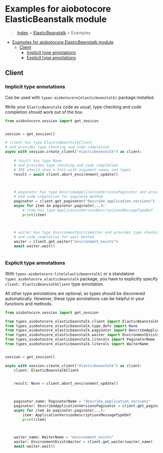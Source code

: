 <a id="examples-for-aiobotocore-elasticbeanstalk-module"></a>

# Examples for aiobotocore ElasticBeanstalk module

> [Index](../README.md) > [ElasticBeanstalk](./README.md) > Examples

- [Examples for aiobotocore ElasticBeanstalk module](#examples-for-aiobotocore-elasticbeanstalk-module)
  - [Client](#client)
    - [Implicit type annotations](#implicit-type-annotations)
    - [Explicit type annotations](#explicit-type-annotations)

<a id="client"></a>

## Client

<a id="implicit-type-annotations"></a>

### Implicit type annotations

Can be used with `types-aiobotocore[elasticbeanstalk]` package installed.

Write your `ElasticBeanstalk` code as usual, type checking and code completion
should work out of the box.

```python
from aiobotocore.session import get_session


session = get_session()

# client has type ElasticBeanstalkClient
# and provides type checking and code completion
async with session.create_client("elasticbeanstalk") as client:
    
    # result has type None
    # and provides type checking and code completion
    # IDE should show a hint with argument names and types
    result = await client.abort_environment_update()
    

    
    # paginator has type DescribeApplicationVersionsPaginator and provides type checking
    # and code completion for paginate method
    paginator = client.get_paginator("describe_application_versions")
    async for item in paginator.paginate(...):
        # item has type ApplicationVersionDescriptionsMessageTypeDef
        print(item)
    

    
    # waiter has type EnvironmentExistsWaiter and provides type checking
    # and code completion for wait method
    waiter = client.get_waiter("environment_exists")
    await waiter.wait()
    
```

<a id="explicit-type-annotations"></a>

### Explicit type annotations

With `types-aiobotocore-lite[elasticbeanstalk]` or a standalone
`types_aiobotocore_elasticbeanstalk` package, you have to explicitly specify
`client: ElasticBeanstalkClient` type annotation.

All other type annotations are optional, as types should be discovered
automatically. However, these type annotations can be helpful in your functions
and methods.

```python
from aiobotocore.session import get_session

from types_aiobotocore_elasticbeanstalk.client import ElasticBeanstalkClient
from types_aiobotocore_elasticbeanstalk.type_defs import None
from types_aiobotocore_elasticbeanstalk.paginator import DescribeApplicationVersionsPaginator
from types_aiobotocore_elasticbeanstalk.waiter import EnvironmentExistsWaiter
from types_aiobotocore_elasticbeanstalk.literals import PaginatorName
from types_aiobotocore_elasticbeanstalk.literals import WaiterName


session = get_session()

async with session.create_client("elasticbeanstalk") as client:
    client: ElasticBeanstalkClient

    
    result: None = client.abort_environment_update()
    

    
    paginator_name: PaginatorName = "describe_application_versions"
    paginator: DescribeApplicationVersionsPaginator = client.get_paginator(paginator_name)
    async for item in paginator.paginate(...):
        item: ApplicationVersionDescriptionsMessageTypeDef
        print(item)
    

    
    waiter_name: WaiterName = "environment_exists"
    waiter: EnvironmentExistsWaiter = client.get_waiter(waiter_name)
    await waiter.wait()
    
```
